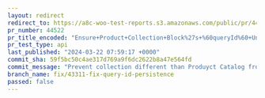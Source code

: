 ```yaml
---
layout: redirect
redirect_to: https://a8c-woo-test-reports.s3.amazonaws.com/public/pr/44522/api/index.html
pr_number: 44522
pr_title_encoded: "Ensure+Product+Collection+Block%27s+%60queryId%60+Uniqueness"
pr_test_type: api
last_published: "2024-03-22 07:59:17 +0000"
commit_sha: 59f5bc50c4ae317d769a9f6dc2622b8a47e564fd
commit_message: "Prevent collection different than Produyct Catalog from being filtered"
branch_name: fix/43311-fix-query-id-persistence
passed: false
---
```

